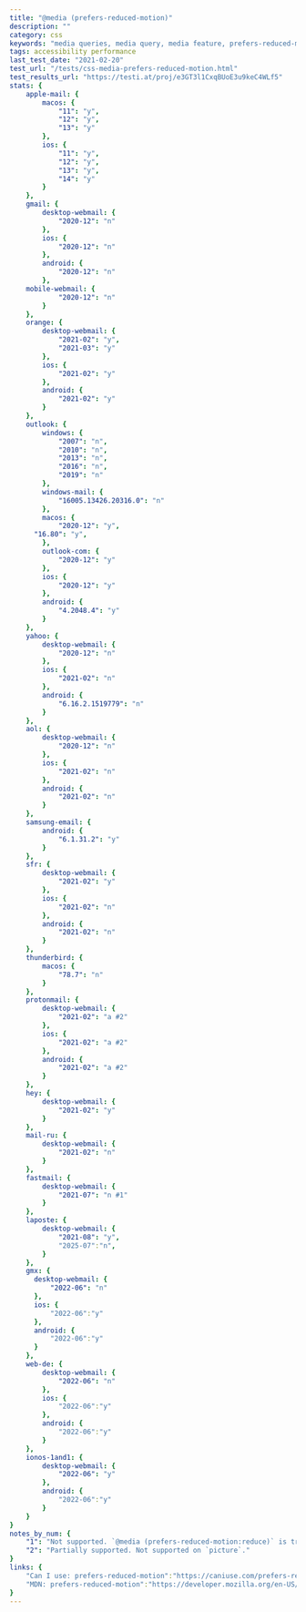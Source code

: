 ```yaml
---
title: "@media (prefers-reduced-motion)"
description: ""
category: css
keywords: "media queries, media query, media feature, prefers-reduced-motion, animation, accessibility"
tags: accessibility performance
last_test_date: "2021-02-20"
test_url: "/tests/css-media-prefers-reduced-motion.html"
test_results_url: "https://testi.at/proj/e3GT3l1CxqBUoE3u9keC4WLf5"
stats: {
	apple-mail: {
		macos: {
			"11": "y",
			"12": "y",
			"13": "y"
		},
		ios: {
			"11": "y",
			"12": "y",
			"13": "y",
			"14": "y"
		}
	},
	gmail: {
		desktop-webmail: {
			"2020-12": "n"
		},
		ios: {
			"2020-12": "n"
		},
		android: {
			"2020-12": "n"
		},
    mobile-webmail: {
			"2020-12": "n"
		}
	},
	orange: {
		desktop-webmail: {
			"2021-02": "y",
			"2021-03": "y"
		},
		ios: {
			"2021-02": "y"
		},
		android: {
			"2021-02": "y"
		}
	},
	outlook: {
		windows: {
			"2007": "n",
			"2010": "n",
			"2013": "n",
			"2016": "n",
			"2019": "n"
		},
		windows-mail: {
			"16005.13426.20316.0": "n"
		},
		macos: {
			"2020-12": "y",
      "16.80": "y",
		},
		outlook-com: {
			"2020-12": "y"
		},
		ios: {
			"2020-12": "y"
		},
		android: {
			"4.2048.4": "y"
		}
	},
	yahoo: {
		desktop-webmail: {
			"2020-12": "n"
		},
		ios: {
			"2021-02": "n"
		},
		android: {
			"6.16.2.1519779": "n"
		}
	},
	aol: {
		desktop-webmail: {
			"2020-12": "n"
		},
		ios: {
			"2021-02": "n"
		},
		android: {
			"2021-02": "n"
		}
	},
	samsung-email: {
		android: {
			"6.1.31.2": "y"
		}
	},
	sfr: {
		desktop-webmail: {
			"2021-02": "y"
		},
		ios: {
			"2021-02": "n"
		},
		android: {
			"2021-02": "n"
		}
	},
	thunderbird: {
		macos: {
			"78.7": "n"
		}
	},
	protonmail: {
		desktop-webmail: {
			"2021-02": "a #2"
		},
		ios: {
			"2021-02": "a #2"
		},
		android: {
			"2021-02": "a #2"
		}
	},
	hey: {
		desktop-webmail: {
			"2021-02": "y"
		}
	},
	mail-ru: {
		desktop-webmail: {
			"2021-02": "n"
		}
	},
	fastmail: {
		desktop-webmail: {
			"2021-07": "n #1"
		}
	},
    laposte: {
        desktop-webmail: {
            "2021-08": "y",
            "2025-07":"n",
        }
    },
    gmx: {
      desktop-webmail: {
          "2022-06": "n"
      },
      ios: {
          "2022-06":"y"
      },
      android: {
          "2022-06":"y"
      }
	},
	web-de: {
		desktop-webmail: {
			"2022-06": "n"
		},
		ios: {
			"2022-06":"y"
		},
		android: {
			"2022-06":"y"
		}
	},
	ionos-1and1: {
		desktop-webmail: {
			"2022-06": "y"
		},
		android: {
			"2022-06":"y"
		}
	}
}
notes_by_num: {
    "1": "Not supported. `@media (prefers-reduced-motion:reduce)` is transformed into `@media none`."
	"2": "Partially supported. Not supported on `picture`."
}
links: {
	"Can I use: prefers-reduced-motion":"https://caniuse.com/prefers-reduced-motion",
	"MDN: prefers-reduced-motion":"https://developer.mozilla.org/en-US/docs/Web/CSS/@media/prefers-reduced-motion"
}
---
```

